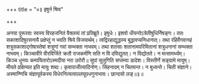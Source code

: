 +++
title = "०३ इषुर्न श्रिय"

+++

अनया पुरूरवाः स्वस्य विरहजनितं वैक्लव्यं तां प्रतिब्रूते। इषुधेः। इशवो धीयन्तेऽत्रेतीषुधिर्निषङ्गः। ततः सकाशादिषुरसनायै प्रक्षेप्तुं न भवति श्रिये विजयार्थम्। त्वद्विरहाद्युद्धस्य बुद्धावप्यनिधानात्। तथा रंहिर्वेगवानहं शत्रुसकाशाद्गोषास्तेषां शत्रूणां गवां सम्भक्ता नाभवम्। तथा शतसाः शतानामपरिमितानां शत्रुधनानां सम्भक्ता नाभवम्। किञ्चावीरे वीरविर्जिते क्रतौ राजकर्मणि सति न वि दविद्युतत्। न विद्योतते। न मत्सामर्थ्यम्। किञ्च धुनयः कम्पयितारोऽस्मदीया नरा उरोरौ॥ सुपां सुलुगिति सप्तम्या डादेशः। विस्तीर्णे सङ्ग्रामे मायुम्। मीयते प्रक्षिप्यत इति मायुः शब्दः। कृवापाजीत्यादिनोण्। सिंहनादम् न चितयन्त। न बुध्यन्ते। चिती संज्ञाने। अस्माण्णिचि संज्ञापूर्वकस्य विधेरनित्यत्वाल्लघूपधगुनाभावः। छान्दसो लङ्॥३॥